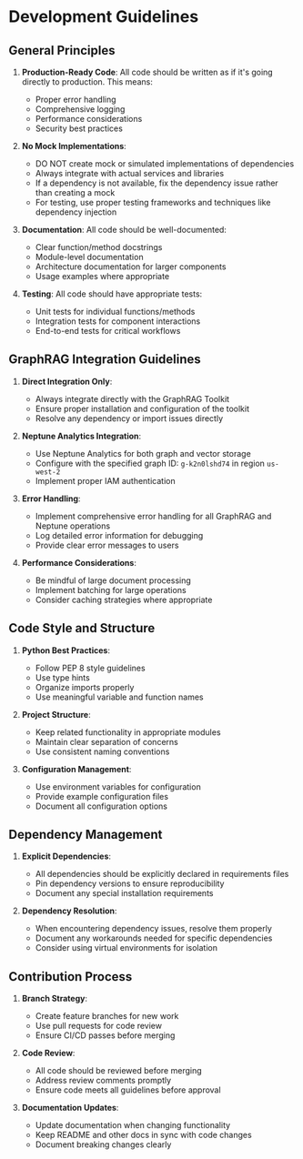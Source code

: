 # Development Guidelines

## General Principles

1. **Production-Ready Code**: All code should be written as if it's going directly to production. This means:
   - Proper error handling
   - Comprehensive logging
   - Performance considerations
   - Security best practices

2. **No Mock Implementations**: 
   - DO NOT create mock or simulated implementations of dependencies
   - Always integrate with actual services and libraries
   - If a dependency is not available, fix the dependency issue rather than creating a mock
   - For testing, use proper testing frameworks and techniques like dependency injection

3. **Documentation**: All code should be well-documented:
   - Clear function/method docstrings
   - Module-level documentation
   - Architecture documentation for larger components
   - Usage examples where appropriate

4. **Testing**: All code should have appropriate tests:
   - Unit tests for individual functions/methods
   - Integration tests for component interactions
   - End-to-end tests for critical workflows

## GraphRAG Integration Guidelines

1. **Direct Integration Only**:
   - Always integrate directly with the GraphRAG Toolkit
   - Ensure proper installation and configuration of the toolkit
   - Resolve any dependency or import issues directly

2. **Neptune Analytics Integration**:
   - Use Neptune Analytics for both graph and vector storage
   - Configure with the specified graph ID: `g-k2n0lshd74` in region `us-west-2`
   - Implement proper IAM authentication

3. **Error Handling**:
   - Implement comprehensive error handling for all GraphRAG and Neptune operations
   - Log detailed error information for debugging
   - Provide clear error messages to users

4. **Performance Considerations**:
   - Be mindful of large document processing
   - Implement batching for large operations
   - Consider caching strategies where appropriate

## Code Style and Structure

1. **Python Best Practices**:
   - Follow PEP 8 style guidelines
   - Use type hints
   - Organize imports properly
   - Use meaningful variable and function names

2. **Project Structure**:
   - Keep related functionality in appropriate modules
   - Maintain clear separation of concerns
   - Use consistent naming conventions

3. **Configuration Management**:
   - Use environment variables for configuration
   - Provide example configuration files
   - Document all configuration options

## Dependency Management

1. **Explicit Dependencies**:
   - All dependencies should be explicitly declared in requirements files
   - Pin dependency versions to ensure reproducibility
   - Document any special installation requirements

2. **Dependency Resolution**:
   - When encountering dependency issues, resolve them properly
   - Document any workarounds needed for specific dependencies
   - Consider using virtual environments for isolation

## Contribution Process

1. **Branch Strategy**:
   - Create feature branches for new work
   - Use pull requests for code review
   - Ensure CI/CD passes before merging

2. **Code Review**:
   - All code should be reviewed before merging
   - Address review comments promptly
   - Ensure code meets all guidelines before approval

3. **Documentation Updates**:
   - Update documentation when changing functionality
   - Keep README and other docs in sync with code changes
   - Document breaking changes clearly

